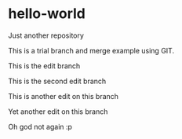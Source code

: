 # hello-world
Just another repository

This is a trial branch and merge example using GIT.

This is the edit branch 

This is the second edit branch

This is another edit on this branch

Yet another edit on this branch

Oh god not again :p
